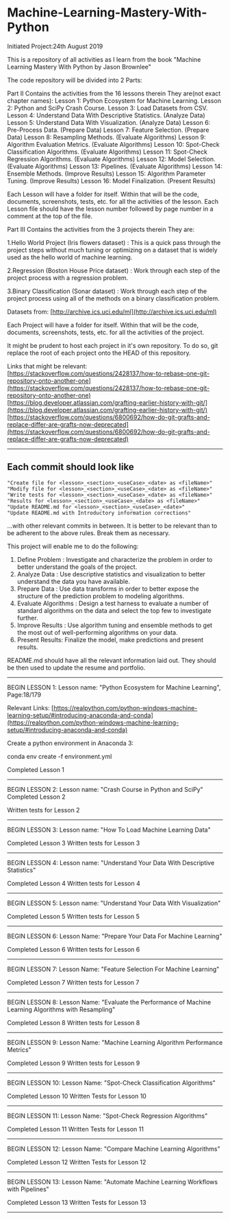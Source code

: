 # Machine-Learning-Mastery-With-Python

Initiated Project:24th August 2019

This is a repository of all activities as I learn from the book "Machine Learning Mastery With Python by Jason Brownlee"

The code repository will be divided into 2 Parts:

Part II
Contains the activities from the 16 lessons therein
They are(not exact chapter names):
Lesson 1: Python Ecosystem for Machine Learning.
Lesson 2: Python and SciPy Crash Course.
Lesson 3: Load Datasets from CSV.
Lesson 4: Understand Data With Descriptive Statistics. (Analyze Data)
Lesson 5: Understand Data With Visualization. (Analyze Data)
Lesson 6: Pre-Process Data. (Prepare Data)
Lesson 7: Feature Selection. (Prepare Data)
Lesson 8: Resampling Methods. (Evaluate Algorithms)
Lesson 9: Algorithm Evaluation Metrics. (Evaluate Algorithms)
Lesson 10: Spot-Check Classification Algorithms. (Evaluate Algorithms)
Lesson 11: Spot-Check Regression Algorithms. (Evaluate Algorithms)
Lesson 12: Model Selection. (Evaluate Algorithms)
Lesson 13: Pipelines. (Evaluate Algorithms)
Lesson 14: Ensemble Methods. (Improve Results)
Lesson 15: Algorithm Parameter Tuning. (Improve Results)
Lesson 16: Model Finalization. (Present Results)

Each Lesson will have a folder for itself. Within that will be the code, documents, screenshots, tests, etc. for all the activities of the lesson. Each Lesson file should have the lesson number followed by page number in a comment at the top of the file.

Part III
Contains the activities from the 3 projects therein
They are:

1.Hello World Project (Iris flowers dataset) : This is a quick pass through the project steps
without much tuning or optimizing on a dataset that is widely used as the hello world of
machine learning.

2.Regression (Boston House Price dataset) : Work through each step of the project process
with a regression problem.

3.Binary Classification (Sonar dataset) : Work through each step of the project process
using all of the methods on a binary classification problem.

Datasets from: [http://archive.ics.uci.edu/ml](http://archive.ics.uci.edu/ml)

Each Project will have a folder for itself. Within that will be the code, documents, screenshots, tests, etc. for all the activities of the project.

It might be prudent to host each project in it's own repository. To do so, git replace the root of each project onto the HEAD of this repository.

Links that might be relevant:
[https://stackoverflow.com/questions/2428137/how-to-rebase-one-git-repository-onto-another-one](https://stackoverflow.com/questions/2428137/how-to-rebase-one-git-repository-onto-another-one)
[https://blog.developer.atlassian.com/grafting-earlier-history-with-git/](https://blog.developer.atlassian.com/grafting-earlier-history-with-git/)
[https://stackoverflow.com/questions/6800692/how-do-git-grafts-and-replace-differ-are-grafts-now-deprecated](https://stackoverflow.com/questions/6800692/how-do-git-grafts-and-replace-differ-are-grafts-now-deprecated)

_____________________________________________________________________________________________________________________

## Each commit should look like

    "Create file for <lesson>_<section>_<useCase>_<date> as <fileName>"
    "Modify file for <lesson>_<section>_<useCase>_<date> as <fileName>"
    "Write tests for <lesson>_<section>_<useCase>_<date> as <fileName>"
    "Results for <lesson>_<section>_<useCase>_<date> as <fileName>"
    "Update README.md for <lesson>_<section>_<useCase>_<date>"
    "Update README.md with Introductory information corrections"

...with other relevant commits in between. It is better to be relevant than to be adherent to the above rules. Break them as necessary.

This project will enable me to do the following:

1. Define Problem : Investigate and characterize the problem in order to better understand
the goals of the project.
2. Analyze Data : Use descriptive statistics and visualization to better understand the data
you have available.
3. Prepare Data : Use data transforms in order to better expose the structure of the
prediction problem to modeling algorithms.
4. Evaluate Algorithms : Design a test harness to evaluate a number of standard algorithms
on the data and select the top few to investigate further.
5. Improve Results : Use algorithm tuning and ensemble methods to get the most out of
well-performing algorithms on your data.
6. Present Results: Finalize the model, make predictions and present results.

README.md should have all the relevant information laid out. They should be then used to update the resume and portfolio.

_____________________________________________________________________________________________________________________

BEGIN LESSON 1:
Lesson name: "Python Ecosystem for Machine Learning", Page:18/179

Relevant Links:
 [https://realpython.com/python-windows-machine-learning-setup/#introducing-anaconda-and-conda](https://realpython.com/python-windows-machine-learning-setup/#introducing-anaconda-and-conda)

 Create a python environment in Anaconda 3:

 conda env create -f environment.yml

 Completed Lesson 1

_____________________________________________________________________________________________________________________

BEGIN LESSON 2:
Lesson name: "Crash Course in Python and SciPy"
Completed Lesson 2

Written tests for Lesson 2

_____________________________________________________________________________________________________________________

BEGIN LESSON 3:
Lesson name: "How To Load Machine Learning Data"

Completed Lesson 3
Written tests for Lesson 3

_____________________________________________________________________________________________________________________

BEGIN LESSON 4:
Lesson name: "Understand Your Data With Descriptive Statistics"

Completed Lesson 4
Written tests for Lesson 4

_____________________________________________________________________________________________________________________

BEGIN LESSON 5:
Lesson name: "Understand Your Data With Visualization"

Completed Lesson 5
Written tests for Lesson 5

_____________________________________________________________________________________________________________________

BEGIN LESSON 6:
Lesson Name: "Prepare Your Data For Machine Learning"

Completed Lesson 6
Written tests for Lesson 6

_____________________________________________________________________________________________________________________

BEGIN LESSON 7:
Lesson Name: "Feature Selection For Machine Learning"

Completed Lesson 7
Written tests for Lesson 7

_____________________________________________________________________________________________________________________

BEGIN LESSON 8:
Lesson Name: "Evaluate the Performance of Machine Learning Algorithms with Resampling"

Completed Lesson 8
Written tests for Lesson 8

_____________________________________________________________________________________________________________________

BEGIN LESSON 9:
Lesson Name: "Machine Learning Algorithm Performance Metrics"

Completed Lesson 9
Written tests for Lesson 9

_____________________________________________________________________________________________________________________

BEGIN LESSON 10:
Lesson Name: "Spot-Check Classification Algorithms"

Completed Lesson 10
Written Tests for Lesson 10

_____________________________________________________________________________________________________________________

BEGIN LESSON 11:
Lesson Name: "Spot-Check Regression Algorithms"

Completed Lesson 11
Written Tests for Lesson 11

_____________________________________________________________________________________________________________________

BEGIN LESSON 12:
Lesson Name: "Compare Machine Learning Algorithms"

Completed Lesson 12
Written Tests for Lesson 12

_____________________________________________________________________________________________________________________

BEGIN LESSON 13:
Lesson Name: "Automate Machine Learning Workflows with Pipelines"

Completed Lesson 13
Written Tests for Lesson 13

_____________________________________________________________________________________________________________________
